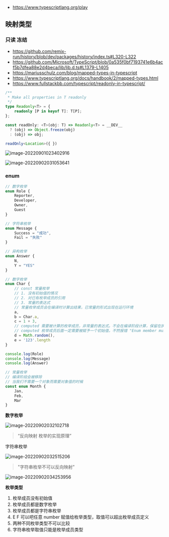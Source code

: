 - https://www.typescriptlang.org/play



## 映射类型

### 只读 冻结

- https://github.com/remix-run/history/blob/dev/packages/history/index.ts#L320-L322
- https://github.com/Microsoft/TypeScript/blob/0a535f0bf7193741e6b4acf5b7dfea88e2d4beca/lib/lib.d.ts#L1379-L1405
- https://mariusschulz.com/blog/mapped-types-in-typescript
- https://www.typescriptlang.org/docs/handbook/2/mapped-types.html
- https://www.fullstackbb.com/typescript/readonly-in-typescript/


```ts
/**
 * Make all properties in T readonly
 */
type Readonly<T> = {
    readonly [P in keyof T]: T[P];
};

const readOnly: <T>(obj: T) => Readonly<T> = __DEV__
  ? (obj) => Object.freeze(obj)
  : (obj) => obj;

readOnly<Location>({ })
```



![image-20220901023402916](https://i.imgur.com/a1JN7TK.png)

![image-20220902031053641](https://i.imgur.com/CwXsYj5.png)

### enum

```ts
// 数字枚举
enum Role {
    Reporter,
    Developer,
    Owner,
    Guest
}

// 字符串枚举
enum Message {
    Success = "成功",
    Fail = "失败"
}

// 异构枚举
enum Answer {
    N,
    Y = "YES"
}

// 数字枚举
enum Char {
  	// const 常量枚举
  	// 1. 没有初始值的情况
  	// 2. 对已有枚举成员的引用
  	// 3. 常量的表达式
  	// 常量枚举成员会在编译时计算出结果，已常量的形式出现在运行环境
    a,
    b = Char.a,
    c = 1 + 3,
  	// computed 需要被计算的枚举成员，非常量的表达式。不会在编译阶段计算，保留在执行阶段
  	// computed 枚举成员后面一定需要被赋予一个初始值，不然报错 "Enum member must have initializer.(1061)"
    d = Math.random(),
    e = '123'.length
}

console.log(Role)
console.log(Message)
console.log(Answer)

// 常量枚举
// 编译阶段会被移除
// 当我们不需要一个对象而需要对象值的时候
const enum Month {
    Jan,
    Feb,
    Mar
}
```



**数字枚举**

![image-20220902032102718](https://i.imgur.com/4twVIPa.png)

>  “反向映射 枚举的实现原理”



字符串枚举

![image-20220902032515206](https://i.imgur.com/vnYaz4k.png)

> "字符串枚举不可以反向映射"

![image-20220902034253956](https://i.imgur.com/TOnycOl.png)

**枚举类型**

1. 枚举成员没有初始值
2. 枚举成员都是数字枚举
3. 枚举成员都是字符串枚举
4. E F 可以吧任意 number 赋值给枚举类型，取值可以超出枚举成员定义
5. 两种不同枚举类型不可以比较
6. 字符串枚举取值只能是枚举成员类型
